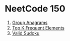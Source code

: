 # NeetCode 150
1) [Group Anagrams ](./problems/group-anagram.md) 
2) [Top K Frequent Elements](./problems/top-k-frequent-elements.md)
3) [Valid Sudoku](https://leetcode.com/problems/valid-sudoku/description/)